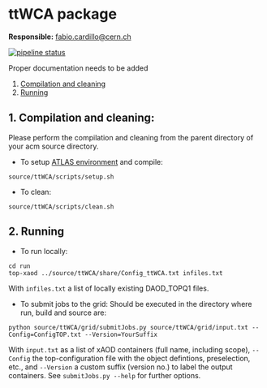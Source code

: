# ttWCA package

**Responsible:** fabio.cardillo@cern.ch

[![pipeline status](https://gitlab.cern.ch/fcardill/ttWCA/badges/master/pipeline.svg)](https:://gitlab.cern.ch/fcardill/ttWCA/commits/master)

Proper documentation needs to be added 

1. [Compilation and cleaning ](#1-compilation-and-cleaning)
2. [Running](#2-running)

## 1. Compilation and cleaning:

Please perform the compilation and cleaning from the parent directory of your acm source directory.

+ To setup [ATLAS environment](https://atlassoftwaredocs.web.cern.ch/ABtutorial/release_setup) and compile:
```
source/ttWCA/scripts/setup.sh
```

+ To clean:
```
source/ttWCA/scripts/clean.sh
```

## 2. Running

+ To run locally:
```
cd run
top-xaod ../source/ttWCA/share/Config_ttWCA.txt infiles.txt
```
With `infiles.txt` a list of locally existing DAOD_TOPQ1 files.


+ To submit jobs to the grid:
Should be executed in the directory where run, build and source are:
```
python source/ttWCA/grid/submitJobs.py source/ttWCA/grid/input.txt --Config=ConfigTOP.txt --Version=YourSuffix
```
With `input.txt` as a list of xAOD containers (full name, including scope), `--Config` the top-configuration file with the object defintions, preselection, etc., and `--Version` a custom suffix (version no.) to label the output containers. See `submitJobs.py --help` for further options.
